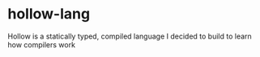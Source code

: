 # hollow-lang
Hollow is a statically typed, compiled language I decided to build to learn how compilers work
